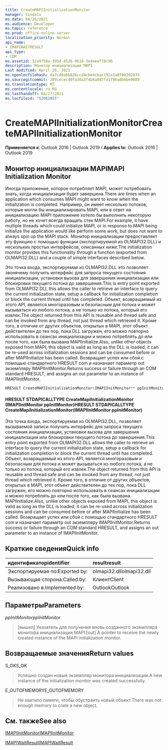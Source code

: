 ```yaml
---
title: CreateMAPIInitializationMonitor
manager: lindalu
ms.date: 04/26/2021
ms.audience: Developer
ms.topic: reference
ms.prod: office-online-server
localization_priority: Normal
api_name:
- IMAPIWAITRESULT
api_type:
- COM
ms.assetid: 32a9758a-395d-4526-9610-3e4eeaf78c96
description: Монитор инициализации MAPI
Last modified: April 26, 2021
ms.openlocfilehash: da7c48a6b026ccd4cbe4cbac192a1a0760202835
ms.sourcegitcommit: 289cececd9fa38a3f4b8a0d7fd1f86adb6be9689
ms.translationtype: MT
ms.contentlocale: ru-RU
ms.lasthandoff: 04/27/2021
ms.locfileid: "52062055"
---
```

# <a name="createmapiinitializationmonitor"></a><span data-ttu-id="27d20-103">CreateMAPIInitializationMonitor</span><span class="sxs-lookup"><span data-stu-id="27d20-103">CreateMAPIInitializationMonitor</span></span>

<span data-ttu-id="27d20-104">**Применяется к**: Outlook 2016 | Outlook 2019 г.</span><span class="sxs-lookup"><span data-stu-id="27d20-104">**Applies to**: Outlook 2016 | Outlook 2019</span></span>
  
## <a name="mapi-initialization-monitor"></a><span data-ttu-id="27d20-105">Монитор инициализации MAPI</span><span class="sxs-lookup"><span data-stu-id="27d20-105">MAPI Initialization Monitor</span></span>

<span data-ttu-id="27d20-106">Иногда приложение, которое потребляет MAPI, может потребовать знать, когда инициализация будет завершена.</span><span class="sxs-lookup"><span data-stu-id="27d20-106">There are times when an application which consumes MAPI might want to know when the initialization is completed.</span></span> <span data-ttu-id="27d20-107">Например, он имеет несколько потоков, которые могли бы инициализировать MAPI, или в ответ на инициализацию MAPI приложение хотело бы выполнить некоторую работу, но не хочет всегда вращать стек MAPI.</span><span class="sxs-lookup"><span data-stu-id="27d20-107">For example, it have multiple threads which could initialize MAPI, or in response to MAPI being initialize the application would like perform some work, but does not want to always spin up the MAPI stack.</span></span> <span data-ttu-id="27d20-108">Монитор инициализации предоставляет эту функцию с помощью функции (экспортируемой из OLMAPI32.DLL) и нескольких простых интерфейсов, описанных ниже.</span><span class="sxs-lookup"><span data-stu-id="27d20-108">The initialization monitor provides this functionality through a function (exported from OLMAPI32.DLL) and a couple of simple interfaces described below.</span></span>

<span data-ttu-id="27d20-109">Это точка входа, экспортируемая из OLMAPI32.DLL это позволяет звонячему получить интерфейс для запроса текущего состояния инициализации, установки вызова для завершения инициализации или блокировки текущего потока до завершения.</span><span class="sxs-lookup"><span data-stu-id="27d20-109">This is entry point exported from OLMAPI32.DLL this allows the caller to retrieve an interface to query the current initialization state, setup a callback for initialization completion or block the current thread until has completed.</span></span> <span data-ttu-id="27d20-110">Объект, возвращаемый из этого API, является многоразовым и безопасным для потока и может вызываться из любого потока, а не только из потока, который его извлек.</span><span class="sxs-lookup"><span data-stu-id="27d20-110">The object returned from this API is reusable and thread safe and can be invoked from any thread, not just thread which retrieved it.</span></span> <span data-ttu-id="27d20-111">Кроме того, в отличие от других объектов, открытых в MAPI, этот объект действителен до тех пор, пока DLL загружен, его можно повторно использовать в сеансах инициализации и можно потреблять до или после того, как была вызвана MAPIInitialize.</span><span class="sxs-lookup"><span data-stu-id="27d20-111">Also, unlike other objects exposed from MAPI, this object is valid as long as the DLL is loaded, it can be re-used across initialization sessions and can be consumed before or after MAPIInitialize has been called.</span></span> <span data-ttu-id="27d20-112">Возвращает успех или сбой с помощью стандартного HRESULT com и назначает параметр out экземпляру IMAPIInitMonitor.</span><span class="sxs-lookup"><span data-stu-id="27d20-112">Returns success or failure through an COM standard HRESULT, and assigns an out parameter to an instance of IMAPIInitMonitor.</span></span>

```cpp
HRESULT CreateMAPIInitializationMonitor(IMAPIInitMonitor** ppInitMonitor); 
```
#### <a name="hresult-stdapicalltype-createmapiinitializationmonitorimapiinitmonitor-ppinitmonitor"></a><span data-ttu-id="27d20-113">HRESULT STDAPICALLTYPE CreateMapiInitializationMonitor (IMAPIInitMonitor ppInitMonitor)</span><span class="sxs-lookup"><span data-stu-id="27d20-113">HRESULT STDAPICALLTYPE CreateMapiInitializationMonitor(IMAPIInitMonitor ppInitMonitor)</span></span>

<span data-ttu-id="27d20-114">Эта точка входа, экспортируемая из OLMAPI32.DLL, позволяет вызываемой записи получить интерфейс для запроса текущего состояния инициализации, установки вызова для завершения инициализации или блокировки текущего потока до завершения.</span><span class="sxs-lookup"><span data-stu-id="27d20-114">This entry point exported from OLMAPI32.DLL allows the caller to retrieve an interface to query the current initialization state, setup a callback for initialization completion or block the current thread until has completed.</span></span> <span data-ttu-id="27d20-115">Объект, возвращаемый из этого API, является многоразовым и безопасным для потока и может вызываться из любого потока, а не только из потока, который его извлек.</span><span class="sxs-lookup"><span data-stu-id="27d20-115">The object returned from this API is reusable and thread safe and can be invoked from any thread, not just thread which retrieved it.</span></span> <span data-ttu-id="27d20-116">Кроме того, в отличие от других объектов, открытых в MAPI, этот объект действителен до тех пор, пока DLL загружен, его можно повторно использовать в сеансах инициализации и можно потреблять до или после того, как была вызвана MAPIInitialize.</span><span class="sxs-lookup"><span data-stu-id="27d20-116">Also, unlike other objects exposed from MAPI, this object is valid as long as the DLL is loaded, it can be re-used across initialization sessions and can be consumed before or after MAPIInitialize has been called.</span></span> <span data-ttu-id="27d20-117">Возвращает успех или сбой с помощью стандартного HRESULT com и назначает параметр out экземпляру IMAPIInitMonitor.</span><span class="sxs-lookup"><span data-stu-id="27d20-117">Returns success or failure through an COM standard HRESULT, and assigns an out parameter to an instance of IMAPIInitMonitor.</span></span>
  
## <a name="quick-info"></a><span data-ttu-id="27d20-118">Краткие сведения</span><span class="sxs-lookup"><span data-stu-id="27d20-118">Quick info</span></span>

| <span data-ttu-id="27d20-119">идентификатор</span><span class="sxs-lookup"><span data-stu-id="27d20-119">identifier</span></span> | <span data-ttu-id="27d20-120">result</span><span class="sxs-lookup"><span data-stu-id="27d20-120">result</span></span> |
|:-----|:-----|
|<span data-ttu-id="27d20-121">Экспортируемая по:</span><span class="sxs-lookup"><span data-stu-id="27d20-121">Exported by:</span></span>  <br/> |<span data-ttu-id="27d20-122">olmapi32.dll</span><span class="sxs-lookup"><span data-stu-id="27d20-122">olmapi32.dll</span></span>  <br/> |
|<span data-ttu-id="27d20-123">Вызывающая сторона:</span><span class="sxs-lookup"><span data-stu-id="27d20-123">Called by:</span></span>  <br/> |<span data-ttu-id="27d20-124">Клиент</span><span class="sxs-lookup"><span data-stu-id="27d20-124">Client</span></span>  <br/> |
|<span data-ttu-id="27d20-125">Реализовано в:</span><span class="sxs-lookup"><span data-stu-id="27d20-125">Implemented by:</span></span>  <br/> |<span data-ttu-id="27d20-126">Outlook</span><span class="sxs-lookup"><span data-stu-id="27d20-126">Outlook</span></span>  <br/> |

## <a name="parameters"></a><span data-ttu-id="27d20-127">Параметры</span><span class="sxs-lookup"><span data-stu-id="27d20-127">Parameters</span></span>
  
 <span data-ttu-id="27d20-128">_ppInitMonitor_</span><span class="sxs-lookup"><span data-stu-id="27d20-128">_ppInitMonitor_</span></span>
> <span data-ttu-id="27d20-129">[вышел] Указатель для получения вновь созданного экземпляра монитора инициализации MAPI.</span><span class="sxs-lookup"><span data-stu-id="27d20-129">[out] A pointer to receive the newly created instance of the MAPI initialization monitor.</span></span>
  
## <a name="return-values"></a><span data-ttu-id="27d20-130">Возвращаемые значения</span><span class="sxs-lookup"><span data-stu-id="27d20-130">Return values</span></span>

<span data-ttu-id="27d20-131">S_OK</span><span class="sxs-lookup"><span data-stu-id="27d20-131">S_OK</span></span>
> <span data-ttu-id="27d20-132">Успешно создан новый экземпляр монитора инициализации.</span><span class="sxs-lookup"><span data-stu-id="27d20-132">A new instance of the initialization monitor was created successfully.</span></span>

<span data-ttu-id="27d20-133">E_OUTOFMEMORY</span><span class="sxs-lookup"><span data-stu-id="27d20-133">E_OUTOFMEMORY</span></span>
> <span data-ttu-id="27d20-134">Не хватило памяти, чтобы обустраить новый объект.</span><span class="sxs-lookup"><span data-stu-id="27d20-134">There was not enough memory to crate a new object.</span></span>

## <a name="see-also"></a><span data-ttu-id="27d20-135">См. также</span><span class="sxs-lookup"><span data-stu-id="27d20-135">See also</span></span>
[<span data-ttu-id="27d20-136">IMAPIInitMonitor</span><span class="sxs-lookup"><span data-stu-id="27d20-136">IMAPIInitMonitor</span></span>](imapiinitmonitoriunknown.md)

[<span data-ttu-id="27d20-137">IMAPIWaitResult</span><span class="sxs-lookup"><span data-stu-id="27d20-137">IMAPIWaitResult</span></span>](imapiwaitresultiunknown.md)
